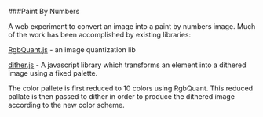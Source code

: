 ###Paint By Numbers

A web experiment to convert an image into a paint by numbers image.  Much of the work has been accomplished by existing libraries:

[RgbQuant.js](https://github.com/leeoniya/RgbQuant.js) - an image quantization lib

[dither.js](https://github.com/dpiccone/ditherjs) - A javascript library which transforms an  element into a dithered image using a fixed palette.

The color pallete is first reduced to 10 colors using RgbQuant. This reduced pallate is then passed to dither in order to produce the dithered image according to the new color scheme.
